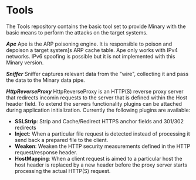 # Tools

The Tools repository contains the basic tool set to provide Minary with the basic means to perform the attacks on the target systems.

***Ape***
Ape is the ARP poisoning engine. It is responsible to poison and depoison a target system]s ARP cache table. Ape only works with IPv4 networks. IPv6 spoofing is possible but it is not implemented with this Minary version.

***Sniffer***
Sniffer captures relevant data from the "wire", collecting it and pass the data to the Minary data pipe.

***HttpReverseProxy***
HttpReverseProxy is an HTTP(S) reverse proxy server that redirects incomin requests to the server that is defined within the Host header field.
To extend the servers functionality plugins can be attached during application initialization. Currently the following plugins are available:

  * **SSLStrip**: Strip and Cache/Redirect HTTPS anchor fields and 301/302 redirects
  * **Inject**: When a particular file request is detected instead of processing it send back a prepared file to the client.
  * **Weaken**: Weaken the HTTP security measurements defined in the HTTP request/response header.
  * **HostMapping**: When a client request is aimed to a particular host the host header is replaced by a new header before the proxy server starts processing the actual HTTP(S) request.
